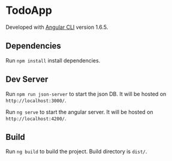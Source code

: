 # TodoApp

Developed with [Angular CLI](https://github.com/angular/angular-cli) version 1.6.5.

## Dependencies
Run `npm install` install dependencies.

## Dev Server

Run `npm run json-server` to start the json DB. It will be hosted on `http://localhost:3000/`.

Run `ng serve` to start the angular server. It will be hosted on `http://localhost:4200/`.

## Build

Run `ng build` to build the project. Build directory is `dist/`.